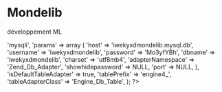 # Mondelib
développement ML
<?php defined('_ENGINE') or die('Access Denied'); return array (
  'adapter' => 'mysqli',
  'params' => 
  array (
    'host' => 'iwekyxdmondelib.mysql.db',
    'username' => 'iwekyxdmondelib',
    'password' => 'Mo3yfYBh',
    'dbname' => 'iwekyxdmondelib',
    'charset' => 'utf8mb4',
    'adapterNamespace' => 'Zend_Db_Adapter',
    'showhidepassword' => NULL,
    'port' => NULL,
  ),
  'isDefaultTableAdapter' => true,
  'tablePrefix' => 'engine4_',
  'tableAdapterClass' => 'Engine_Db_Table',
); ?>
